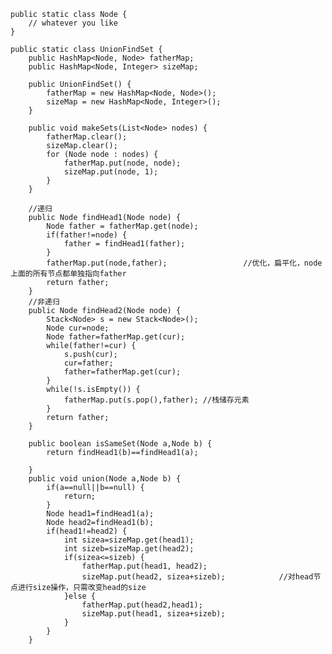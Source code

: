     public static class Node {
		// whatever you like
	}

	public static class UnionFindSet {
		public HashMap<Node, Node> fatherMap;
		public HashMap<Node, Integer> sizeMap;

		public UnionFindSet() {
			fatherMap = new HashMap<Node, Node>();
			sizeMap = new HashMap<Node, Integer>();
		}

		public void makeSets(List<Node> nodes) {
			fatherMap.clear();
			sizeMap.clear();
			for (Node node : nodes) {
				fatherMap.put(node, node);
				sizeMap.put(node, 1);
			}
		}

		//递归
		public Node findHead1(Node node) {
			Node father = fatherMap.get(node);
			if(father!=node) {
				father = findHead1(father);
			}
			fatherMap.put(node,father);					//优化，扁平化，node上面的所有节点都单独指向father
			return father;
		}
		//非递归
		public Node findHead2(Node node) {
			Stack<Node> s = new Stack<Node>();
			Node cur=node;
			Node father=fatherMap.get(cur);
			while(father!=cur) {
				s.push(cur);
				cur=father;
				father=fatherMap.get(cur);
			}
			while(!s.isEmpty()) {
				fatherMap.put(s.pop(),father); //栈储存元素
			}
			return father;
		}
		
		public boolean isSameSet(Node a,Node b) {
			return findHead1(b)==findHead1(a);
			
		}
		public void union(Node a,Node b) {
			if(a==null||b==null) {
				return;
			}
			Node head1=findHead1(a);
			Node head2=findHead1(b);
			if(head1!=head2) {
				int sizea=sizeMap.get(head1);
				int sizeb=sizeMap.get(head2);
				if(sizea<=sizeb) {
					fatherMap.put(head1, head2);
					sizeMap.put(head2, sizea+sizeb);			//对head节点进行size操作，只需改变head的size
				}else {
					fatherMap.put(head2,head1);
					sizeMap.put(head1, sizea+sizeb);
				}
			}
		}
